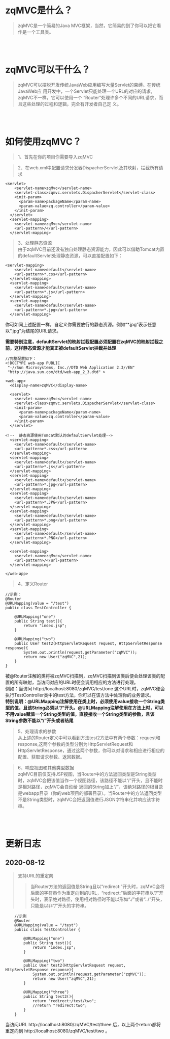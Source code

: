 # zqMVC是什么？
>zqMVC是一个简易的Java MVC框架，当然，它简易的到了你可以把它看作是一个工具类。

<br/><br/>
# zqMVC可以干什么？
>zqMVC可以摆脱开发传统JavaWeb应用编写大量Servlet的束缚。在传统JavaWeb应
用开发中，一个Servlet只能处理一个URL的对应的请求，zqMVC不一样，它可以使用一个
“Router”处理许多个不同的URL请求，而且这些处理的过程和逻辑，完全有开发者自己定
义。

<br/><br/>
# 如何使用zqMVC？
>1、首先在你的项目你需要导入zqMVC  

>2、在web.xml中配置请求分发器DispacherServlet及其映射，拦截所有请求
```
<servlet>
    <servlet-name>zqMvc</servlet-name>
    <servlet-class>zqmvc.servlets.DispacherServlet</servlet-class>
    <init-param>
      <param-name>packageName</param-name>
      <param-value>zq.controller</param-value>
    </init-param>
  </servlet>
  <servlet-mapping>
    <servlet-name>zqMvc</servlet-name>
    <url-pattern>/</url-pattern>
  </servlet-mapping>
```
>3、处理静态资源  
由于zqMVC目前还没有独自处理静态资源能力，因此可以借助Tomcat内置的defaultServlet处理静态资源，可以直接配置如下：
```
<servlet-mapping>
    <servlet-name>default</servlet-name>
    <url-pattern>*.css</url-pattern>
  </servlet-mapping>
  <servlet-mapping>
    <servlet-name>default</servlet-name>
    <url-pattern>*.js</url-pattern>
  </servlet-mapping>
  <servlet-mapping>
    <servlet-name>default</servlet-name>
    <url-pattern>*.jpg</url-pattern>
  </servlet-mapping>
```
你可如同上述配置一样，自定义你需要放行的静态资源。例如“*.jpg”表示任意以“.jpg”为结尾的URL请求。

**需要特别注意，defaultServlet的映射拦截配置必须配置在zqMVC的映射拦截之前，这样静态资源才能真正被defaultServlet拦截并处理**
```
//完整配置如下：
<!DOCTYPE web-app PUBLIC
 "-//Sun Microsystems, Inc.//DTD Web Application 2.3//EN"
 "http://java.sun.com/dtd/web-app_2_3.dtd" >

<web-app>
  <display-name>zqMVC</display-name>

  <servlet>
    <servlet-name>zqMvc</servlet-name>
    <servlet-class>zqmvc.servlets.DispacherServlet</servlet-class>
    <init-param>
      <param-name>packageName</param-name>
      <param-value>zq.controller</param-value>
    </init-param>
  </servlet>

<!--  静态资源使用Tomcat默认的defaultServlet处理-->
  <servlet-mapping>
    <servlet-name>default</servlet-name>
    <url-pattern>*.css</url-pattern>
  </servlet-mapping>
  <servlet-mapping>
    <servlet-name>default</servlet-name>
    <url-pattern>*.js</url-pattern>
  </servlet-mapping>
  <servlet-mapping>
    <servlet-name>default</servlet-name>
    <url-pattern>*.jpg</url-pattern>
  </servlet-mapping>
  <servlet-mapping>
    <servlet-name>default</servlet-name>
    <url-pattern>*.JPG</url-pattern>
  </servlet-mapping>
  <servlet-mapping>
    <servlet-name>default</servlet-name>
    <url-pattern>*.png</url-pattern>
  </servlet-mapping>
  <servlet-mapping>
    <servlet-name>default</servlet-name>
    <url-pattern>*.PNG</url-pattern>
  </servlet-mapping>

  <servlet-mapping>
    <servlet-name>zqMvc</servlet-name>
    <url-pattern>/</url-pattern>
  </servlet-mapping>

</web-app>
```
>4、定义Router
```
//示例：
@Router
@URLMapping(value = "/test")
public class TestController {

    @URLMapping("one")
    public String test(){
        return "index.jsp";
    }

    @URLMapping("two")
    public User test2(HttpServletRequest request, HttpServletResponse response){
        System.out.println(request.getParameter("zqMVC"));
        return new User("zqMVC",21);
    }
}
```
被@Router注解的类将被zqMVC扫描到，zqMVC扫描到该类后便会处理该类的配置的所有映射，当访问对应的URL时便会调用相应的方法进行处理。  
例如：当访问 http://localhost:8080/zqMVC/test/one 这个URL时，zqMVC便会执行TestController类中的test方法，你可以在该方法中处理你的业务请求。  
**特别说明：@URLMapping注解使用在类上时，必须使用value接收一个String类型的值，且该String必须以“/”开头。@URLMapping注解使用在方法上时，可以不用value赋值一个String类型的值，直接接收一个String类型的参数，且该String参数不能以“/”开头或者结尾**
>5、处理请求的参数  
从上述的Router定义中可以看到方法test2方法中有两个参数：request和response,这两个参数的类型分别为HttpServletRequest和HttpServletResponse，通过这两个参数，你可以对请求和相应进行相应的配置、获取请求参数、返回数据。

>6、响应视图和其他类型数据  
zqMVC目前仅支持JSP视图，当Router中的方法返回类型是String类型时，zqMVC会把该值当作一个视图路径，该路径不能以“/”开头，且不能时是相对路径，zqMVC会自动给  返回的String加上“/”，该绝对路径的根目录是webapp目录（你的web项目的部署目录）。当Router中的方法返回类型不是String类型时，zqMVC会把返回值进行JSON字符串化并响应该字符串。

<br/><br/>
# 更新日志
## 2020-08-12
>支持URL的重定向  
>>当Router方法的返回值是String且以“redirect:”开头时，zqMVC会将后面的字符串作为重定向到的URL，“redirect:”后面的字符串以“/”开头时，表示绝对路径，使用相对路径时不能以形如“./”或者“../”开头，只能是以非“/”开头的字符串。
```
	//示例
	@Router
	@URLMapping(value = "/test")
	public class TestController {

		@URLMapping("one")
		public String test(){
			return "index.jsp";
		}

		@URLMapping("two")
		public User test2(HttpServletRequest request, HttpServletResponse response){
			System.out.println(request.getParameter("zqMVC"));
			return new User("zqMVC",21);
		}

		@URLMapping("three")
		public String test3(){
			return "redirect:/test/two";
			//return "redirect:two";
		}
	}
```
当访问URL http://localhost:8080/zqMVC/test/three 后，以上两个return都将重定向到 http://localhost:8080/zqMVC/test/two 。